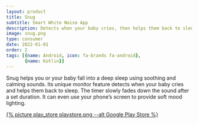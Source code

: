 ```yaml
---
layout: product
title: Snug
subtitle: Smart White Noise App
description: Detects when your baby cries, then helps them back to sleep using soothing and calming sounds.
image: snug.png
type: consumer
date: 2022-01-01
order: 2
tags: [{name: Android, icon: fa-brands fa-android},
       {name: Kotlin}]
---
```

<p>
Snug helps you or your baby fall into a deep sleep using soothing and calming sounds. Its unique monitor feature detects when your baby cries and helps them back to sleep. The timer slowly fades down the sound after a set duration. It can even use your phone’s screen to provide soft mood lighting.
</p>
<p class="has-text-centered">
       <a href="https://play.google.com/store/apps/details?id=sleep.baby.white.noise" target="_blank">{% picture play_store playstore.png --alt Google Play Store %}</a>
</p>